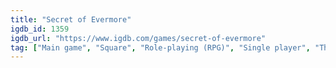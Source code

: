 ```yaml
---
title: "Secret of Evermore"
igdb_id: 1359
igdb_url: "https://www.igdb.com/games/secret-of-evermore"
tag: ["Main game", "Square", "Role-playing (RPG)", "Single player", "Third person", "Action", "Science fiction", "Historical"]
---
```

